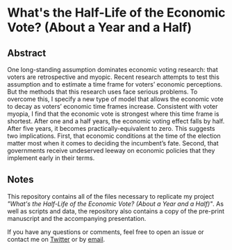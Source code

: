 # What's the Half-Life of the Economic Vote? (About a Year and a Half)

## Abstract

One long-standing assumption dominates economic voting research: that voters are retrospective and myopic. Recent research attempts to test this assumption and to estimate a time frame for voters’ economic perceptions. But the methods that this research uses face serious problems. To overcome this, I specify a new type of model that allows the economic vote to decay as voters’ economic time frames increase. Consistent with voter myopia, I find that the economic vote is strongest where this time frame is shortest. After one and a half years, the economic voting effect falls by half. After five years, it becomes practically-equivalent to zero. This suggests two implications. First, that economic conditions at the time of the election matter most when it comes to deciding the incumbent’s fate. Second, that governments receive undeserved leeway on economic policies that they implement early in their terms.

## Notes

This repository contains all of the files necessary to replicate my project *"What's the Half-Life of the Economic Vote? (About a Year and a Half)"*. As well as scripts and data, the repository also contains a copy of the pre-print manuscript and the accompanying presentation.

If you have any questions or comments, feel free to open an issue or contact me on [Twitter](https://www.twitter.com/PoliSciJack) or by [email](mailto:jack.bailey@manchester.ac.uk).